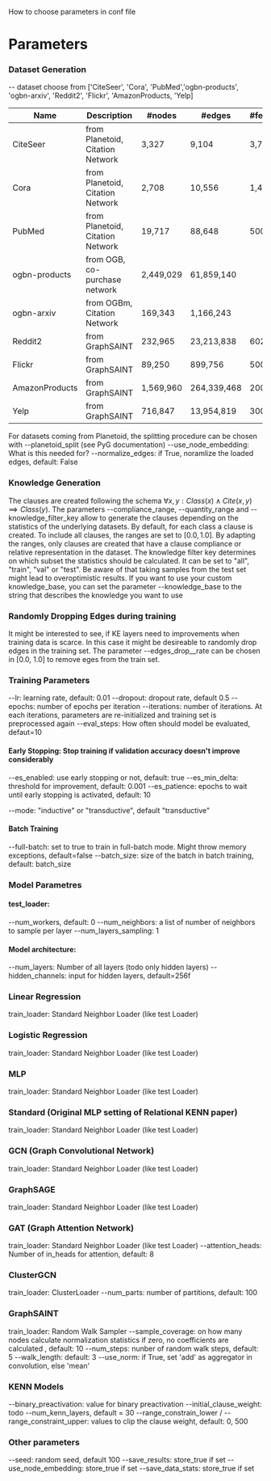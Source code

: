 
How to choose parameters in conf file
# Parameters

### Dataset Generation
-- dataset
choose from ['CiteSeer', 'Cora', 'PubMed','ogbn-products', 'ogbn-arxiv', 'Reddit2', 'Flickr', 'AmazonProducts, 'Yelp]

| Name           | Description                      | #nodes    | #edges      | #features | #Classes | Task                 |
|----------------|----------------------------------|-----------|-------------|-----------|----------|----------------------|
| CiteSeer       | from Planetoid, Citation Network | 3,327     | 9,104       | 3,703     | 6        | Node classification  |
| Cora           | from Planetoid, Citation Network | 2,708     | 10,556      | 1,433     | 7        | Node Classification  |
| PubMed         | from Planetoid, Citation Network | 19,717    | 88,648      | 500       | 3        | Node Classification  |
| ogbn-products  | from OGB, co-purchase network    | 2,449,029 | 61,859,140  |           | 1        | Node Classification  |
| ogbn-arxiv     | from OGBm, Citation Network      | 169,343   | 1,166,243   |           |          | Node Classification  |
| Reddit2        | from GraphSAINT                  | 232,965   | 23,213,838  | 602       | 41       | Node Classification  |
| Flickr         | from GraphSAINT                  | 89,250    | 899,756     | 500       | 7        | Node Classification  |
| AmazonProducts | from GraphSAINT                  | 1,569,960 | 264,339,468 | 200       | 107      | Node Classification  |
| Yelp           | from GraphSAINT                  | 716,847   | 13,954,819  | 300       | 100      | Node Classification  |

For datasets coming from Planetoid, the splitting procedure can be chosen with --planetoid_split (see PyG documentation)
--use_node_embedding: What is this needed for? 
--normalize_edges: if True, noramlize the loaded edges, default: False

### Knowledge Generation
The clauses are created following the schema $\forall x,y: Class(x) \land Cite(x,y) \implies Class(y)$. 
The parameters --compliance_range, --quantity_range and --knowledge_filter_key allow to generate the clauses depending on the statistics of the underlying datasets. 
By default, for each class a clause is created. To include all clauses, the ranges are set to $[0.0, 1.0]$.
By adapting the ranges, only clauses are created that have a clause compliance or relative representation in the dataset. 
The knowledge filter key determines on which subset the statistics should be calculated. It can be set to "all", "train", "val" or "test". 
Be aware of that taking samples from the test set might lead to overoptimistic results.
If you want to use your custom knowledge_base, you can set the parameter --knowledge_base to the string that describes the knowledge you want to use

### Randomly Dropping Edges during training 
It might be interested to see, if KE layers need to improvements when training data is scarce. In this case it might be desireable to randomly drop edges in the training set. 
The parameter --edges_drop__rate can be chosen in [0.0, 1.0] to remove eges from the train set. 

### Training Parameters
--lr: learning rate, default: 0.01
--dropout: dropout rate, default 0.5
--epochs: number of epochs per iteration
--iterations: number of iterations. At each iterations, parameters are re-initialized and training set is preprocessed again
--eval_steps: How often should model be evaluated, defaut=10

#### Early Stopping: Stop training if validation accuracy doesn't improve considerably
--es_enabled: use early stopping or not, default: true
--es_min_delta: threshold for improvement, default: 0.001
--es_patience: epochs to wait until early stopping is activated, default: 10

--mode: "inductive" or "transductive", default "transductive"

#### Batch Training
--full-batch: set to true to train in full-batch mode. Might throw memory exceptions, default=false
--batch_size: size of the batch in batch training, default: batch_size

### Model Parametres
#### test_loader: 
--num_workers, default: 0
--num_neighbors: a list of number of neighbors to sample per layer 
--num_layers_sampling: 1

#### Model architecture: 
--num_layers: Number of all layers (todo only hidden layers)
--hidden_channels: input for hidden layers, default=256f

### Linear Regression
train_loader: Standard Neighbor Loader (like test Loader)

### Logistic Regression 
train_loader: Standard Neighbor Loader (like test Loader)

### MLP
train_loader: Standard Neighbor Loader (like test Loader) 

### Standard (Original MLP setting of Relational KENN paper)
train_loader: Standard Neighbor Loader (like test Loader)

### GCN (Graph Convolutional Network)
train_loader: Standard Neighbor Loader (like test Loader)

### GraphSAGE 
train_loader: Standard Neighbor Loader (like test Loader)
### GAT (Graph Attention Network)
train_loader: Standard Neighbor Loader (like test Loader)
--attention_heads: Number of in_heads for attention, default: 8

### ClusterGCN
train_loader: ClusterLoader
--num_parts: number of partitions, default: 100

### GraphSAINT
train_loader: Random Walk Sampler 
--sample_coverage: on how many nodes calculate normalization statistics
if zero, no coefficients are calculated , default: 10 
--num_steps: nunber of random walk steps, default: 5
--walk_length: default: 3
--use_norm: if True, set 'add' as aggregator in convolution, else 'mean'

### KENN Models
--binary_preactivation: value for binary preactivation 
--initial_clause_weight: todo 
--num_kenn_layers, default = 30
--range_constrain_lower / --range_constraint_upper: values to clip the clause weight, default: 0, 500

### Other parameters
--seed: random seed, default 100
--save_results:  store_true if set
--use_node_embedding: store_true if set
--save_data_stats: store_true if set 





